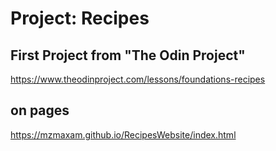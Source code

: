 # Project: Recipes

## First Project from "The Odin Project"

https://www.theodinproject.com/lessons/foundations-recipes

## on pages
https://mzmaxam.github.io/RecipesWebsite/index.html
